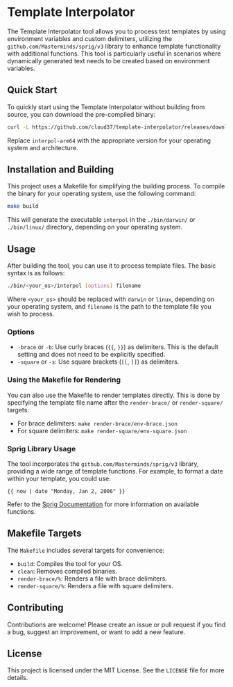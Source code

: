 # Template Interpolator

The Template Interpolator tool allows you to process text templates by using environment variables and custom delimiters, utilizing the `github.com/Masterminds/sprig/v3` library to enhance template functionality with additional functions. This tool is particularly useful in scenarios where dynamically generated text needs to be created based on environment variables.

## Quick Start

To quickly start using the Template Interpolator without building from source, you can download the pre-compiled binary:

```bash
curl -L https://github.com/cloud37/template-interpolator/releases/download/1.0.0/interpol-arm64 -o interpol && chmod +x interpol
```

Replace `interpol-arm64` with the appropriate version for your operating system and architecture.

## Installation and Building

This project uses a Makefile for simplifying the building process. To compile the binary for your operating system, use the following command:

```bash
make build
```

This will generate the executable `interpol` in the `./bin/darwin/` or `./bin/linux/` directory, depending on your operating system.

## Usage

After building the tool, you can use it to process template files. The basic syntax is as follows:

```bash
./bin/<your_os>/interpol [options] filename
```

Where `<your_os>` should be replaced with `darwin` or `linux`, depending on your operating system, and `filename` is the path to the template file you wish to process.

### Options

- `-brace` or `-b`: Use curly braces (`{{`, `}}`) as delimiters. This is the default setting and does not need to be explicitly specified.
- `-square` or `-s`: Use square brackets (`[[`, `]]`) as delimiters.

### Using the Makefile for Rendering

You can also use the Makefile to render templates directly. This is done by specifying the template file name after the `render-brace/` or `render-square/` targets:

- For brace delimiters: `make render-brace/env-brace.json`
- For square delimiters: `make render-square/env-square.json`

### Sprig Library Usage

The tool incorporates the `github.com/Masterminds/sprig/v3` library, providing a wide range of template functions. For example, to format a date within your template, you could use:

```plaintext
{{ now | date "Monday, Jan 2, 2006" }}
```

Refer to the [Sprig Documentation](http://masterminds.github.io/sprig/) for more information on available functions.

## Makefile Targets

The `Makefile` includes several targets for convenience:

- `build`: Compiles the tool for your OS.
- `clean`: Removes compiled binaries.
- `render-brace/%`: Renders a file with brace delimiters.
- `render-square/%`: Renders a file with square delimiters.

## Contributing

Contributions are welcome! Please create an issue or pull request if you find a bug, suggest an improvement, or want to add a new feature.

## License

This project is licensed under the MIT License. See the `LICENSE` file for more details.
